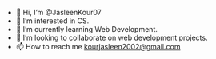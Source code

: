 - 👋 Hi, I’m @JasleenKour07
- 👀 I’m interested in CS.
- 🌱 I’m currently learning Web Development.
- 💞️ I’m looking to collaborate on web development projects.
- 📫 How to reach me kourjasleen2002@gmail.com

<!---
JasleenKour07/JasleenKour07 is a ✨ special ✨ repository because its `README.md` (this file) appears on your GitHub profile.
You can click the Preview link to take a look at your changes.
--->
